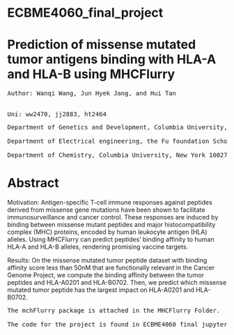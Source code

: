 # ECBME4060_final_project
# Prediction of missense mutated tumor antigens binding with HLA-A and HLA-B using MHCFlurry

<pre>
Author: Wanqi Wang, Jun Hyek Jang, and Hui Tan


Uni: ww2470, jj2883, ht2464
</pre>


<pre>
Department of Genetics and Development, Columbia University, New York 10032, USA.

Department of Electrical engineering, the Fu foundation School of Engineering and Applied Science, Columbia University, New York 10027, USA.

Department of Chemistry, Columbia University, New York 10027, USA.
</pre>

# Abstract

Motivation: Antigen-specific T-cell immune responses against peptides derived from missense gene mutations have been shown to facilitate immunosurveillance and cancer control. These responses are induced by binding between missense mutant peptides and major histocompatibility complex (MHC) proteins, encoded by human leukocyte antigen (HLA) alleles.  Using MHCFlurry can predict peptides’ binding affinity to human HLA-A and HLA-B alleles, rendering promising vaccine targets.

Results: On the missense mutated tumor peptide dataset with binding affinity score less than 50nM that are functionally relevant in the Cancer Genome Project, we compute the binding affinity between the tumor peptides and HLA-A0201 and HLA-B0702. Then, we predict which missense mutated tumor peptide has the largest impact on HLA-A0201 and HLA-B0702. 


<pre>
The mchFlurry package is attached in the MHCFlurry Folder.

The code for the project is found in ECBME4060_final_jupyter.ipynb.
</pre>
